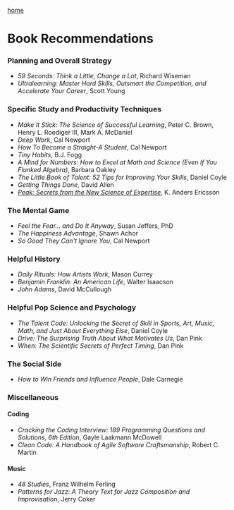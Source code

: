 <a href="https://drews.tips">home</a>
# Book Recommendations

### Planning and Overall Strategy
- _59 Seconds: Think a Little, Change a Lot_, Richard Wiseman
- _Ultralearning: Master Hard Skills, Outsmart the Competition, and Accelerate Your Career_, Scott Young

### Specific Study and Productivity Techniques
- _Make It Stick: The Science of Successful Learning_, Peter C. Brown, Henry L. Roediger III, Mark A. McDaniel
- _Deep Work_, Cal Newport
- _How To Become a Straight-A Student_, Cal Newport
- _Tiny Habits_, B.J. Fogg
- _A Mind for Numbers: How to Excel at Math and Science (Even If You Flunked Algebra)_, Barbara Oakley
- _The Little Book of Talent: 52 Tips for Improving Your Skills_, Daniel Coyle
- _Getting Things Done_, David Allen
- <a href="#" onclick="return false;">_Peak: Secrets from the New Science of Expertise_</a>, K. Anders Ericsson

### The Mental Game
- _Feel the Fear... and Do It Anyway_, Susan Jeffers, PhD
- _The Happiness Advantage_, Shawn Achor
- _So Good They Can't Ignore You_, Cal Newport

### Helpful History
- _Daily Rituals: How Artists Work_, Mason Currey
- _Benjamin Franklin: An American Life_, Walter Isaacson
- _John Adams_, David McCullough

### Helpful Pop Science and Psychology
- _The Talent Code: Unlocking the Secret of Skill in Sports, Art, Music, Math, and Just About Everything Else_, Daniel Coyle
- _Drive: The Surprising Truth About What Motivates Us_, Dan Pink
- _When: The Scientific Secrets of Perfect Timing_, Dan Pink

### The Social Side
- _How to Win Friends and Influence People_, Dale Carnegie

### Miscellaneous
#### Coding
- _Cracking the Coding Interview: 189 Programming Questions and Solutions, 6th Edition_, Gayle Laakmann McDowell
- _Clean Code: A Handbook of Agile Software Craftsmanship_, Robert C. Martin  

#### Music
- _48 Studies_, Franz Wilhelm Ferling
- _Patterns for Jazz: A Theory Text for Jazz Composition and Improvisation_, Jerry Coker
